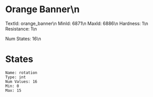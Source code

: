 # Orange Banner\n
TextId: orange_banner\n
MinId: 6871\n
MaxId: 6886\n
Hardness: 1\n
Resistance: 1\n

Num States: 16\n
# States
```
Name: rotation
Type: int
Num Values: 16
Min: 0
Max: 15
```